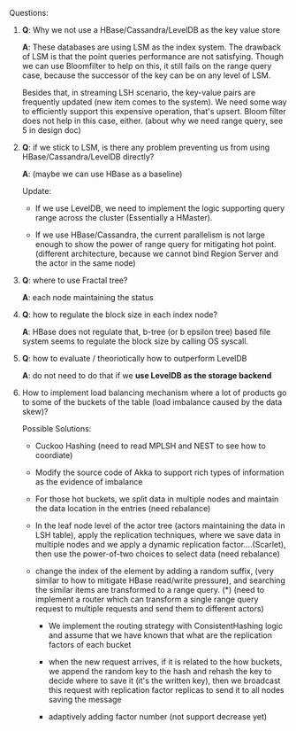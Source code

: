 Questions:

1. **Q**: Why we not use a HBase/Cassandra/LevelDB as the key value store

   **A**: These databases are using LSM as the index system. The drawback of LSM is that the point queries performance are not satisfying. Though we can use Bloomfilter to help on this, it still fails on the range query case, because the successor of the key can be on any level of LSM.
      
      Besides that, in streaming LSH scenario, the key-value pairs are frequently updated (new item comes to the system). We need some way to efficiently support this expensive operation, that's upsert. Bloom filter does not help in this case, either. (about why we need range query, see 5 in design doc)
      
2. **Q**: if we stick to LSM, is there any problem preventing us from using HBase/Cassandra/LevelDB directly?

   **A**: (maybe we can use HBase as a baseline) 
   
   Update: 
   
   * If we use LevelDB, we need to implement the logic supporting query range across the cluster (Essentially a HMaster). 

   * If we use HBase/Cassandra, the current parallelism is not large enough to show the power of range query for mitigating hot point. (different architecture, because we cannot bind Region Server and the actor in the same node)
   

3. **Q**: where to use Fractal tree?

   **A**: each node maintaining the status 
   
   
4. **Q**: how to regulate the block size in each index node?

   **A**: HBase does not regulate that, b-tree (or b epsilon tree) based file system seems to regulate the block size by calling OS syscall.
   
   
5. **Q**: how to evaluate / theoriotically how to outperform LevelDB

   **A**: do not need to do that if we **use LevelDB as the storage backend**
   
6. How to implement load balancing mechanism where a lot of products go to some of the buckets of the table (load imbalance caused by the data skew)?
   
	  Possible Solutions:
       		   
      * Cuckoo Hashing (need to read MPLSH and NEST to see how to coordiate)
       
      * Modify the source code of Akka to support rich types of information as the evidence of imbalance
       
      * For those hot buckets, we split data in multiple nodes and maintain the data location in the entries (need rebalance)
      
      * In the leaf node level of the actor tree (actors maintaining the data in LSH table), apply the replication techniques, where we save data in multiple nodes and we apply a dynamic replication factor....(Scarlet), then use the power-of-two choices to select data (need rebalance)
      
      * change the index of the element by adding a random suffix, (very similar to how to mitigate HBase read/write pressure), and searching the similar items are transformed to a range query. (*) (need to implement a router which can transform a single range query request to multiple requests and send them to different actors)
      
         * We implement the routing strategy with ConsistentHashing logic and assume that we have known that what are the replication factors of each bucket
         
         * when the new request arrives, if it is related to the how buckets, we append the random key to the hash and rehash the key to decide where to save it (it's the written key), then we broadcast this request with replication factor replicas to send it to all nodes saving the message
         
         * adaptively adding factor number (not support decrease yet) 

  
 
     